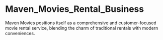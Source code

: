# Maven_Movies_Rental_Business
Maven Movies positions itself as a comprehensive and customer-focused movie rental service, blending the charm of traditional rentals with modern conveniences.
